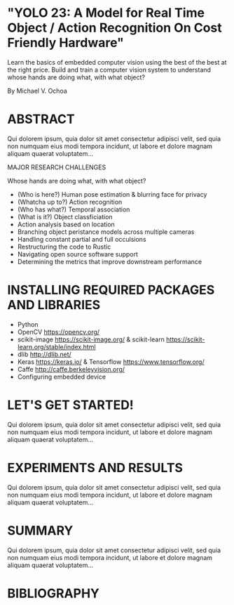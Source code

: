 # "YOLO 23:  A Model for Real Time Object / Action Recognition On Cost Friendly Hardware"

Learn the basics of embedded computer vision using the best of the best at the right price.  Build and train a computer vision system to understand whose hands are doing what, with what object? 
 
By Michael V. Ochoa 

# ABSTRACT

Qui dolorem ipsum, quia dolor sit amet consectetur adipisci velit, sed quia non numquam eius modi tempora incidunt, ut labore et dolore magnam aliquam quaerat voluptatem...

MAJOR RESEARCH CHALLENGES 

Whose hands are doing what, with what object?

- (Who is here?)  Human pose estimation & blurring face for privacy 
- (Whatcha up to?)  Action recognition 
- (Who has what?)  Temporal association 
- (What is it?)  Object classficiation 
- Action analysis based on location
- Branching object peristance models across multiple cameras
- Handling constant partial and full occulsions 
- Restructuring the code to Rustic
- Navigating open source software support
- Determining the metrics that improve downstream performance

# INSTALLING REQUIRED PACKAGES AND LIBRARIES

- Python
- OpenCV https://opencv.org/
- scikit-image https://scikit-image.org/ & scikit-learn https://scikit-learn.org/stable/index.html
- dlib http://dlib.net/
- Keras https://keras.io/ & Tensorflow https://www.tensorflow.org/
- Caffe http://caffe.berkeleyvision.org/ 
- Configuring embedded device

# LET'S GET STARTED!

Qui dolorem ipsum, quia dolor sit amet consectetur adipisci velit, sed quia non numquam eius modi tempora incidunt, ut labore et dolore magnam aliquam quaerat voluptatem...

# EXPERIMENTS AND RESULTS

Qui dolorem ipsum, quia dolor sit amet consectetur adipisci velit, sed quia non numquam eius modi tempora incidunt, ut labore et dolore magnam aliquam quaerat voluptatem...

# SUMMARY

Qui dolorem ipsum, quia dolor sit amet consectetur adipisci velit, sed quia non numquam eius modi tempora incidunt, ut labore et dolore magnam aliquam quaerat voluptatem...

# BIBLIOGRAPHY
